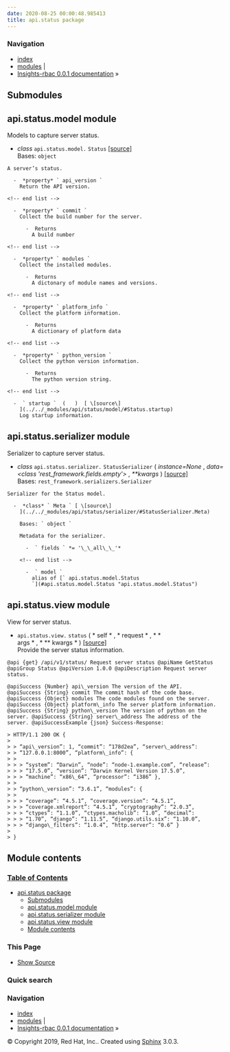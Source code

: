 ```yaml
---
date: 2020-08-25 00:00:48.985413
title: api.status package
---
```

### Navigation

  - [index](../../genindex/ "General Index")
  - [modules](../../py-modindex/ "Python Module Index") |
  - [Insights-rbac 0.0.1 documentation](../../index/) »


## Submodules

## api.status.model module

Models to capture server status.

  -  *class* ` api.status.model. ` ` Status ` [ \[source\]
    ](../../_modules/api/status/model/#Status)   
    Bases: ` object `
    
    A server’s status.
    
      -  *property* ` api_version `   
        Return the API version.
    
    <!-- end list -->
    
      -  *property* ` commit `   
        Collect the build number for the server.
        
          -  Returns   
            A build number
    
    <!-- end list -->
    
      -  *property* ` modules `   
        Collect the installed modules.
        
          -  Returns   
            A dictonary of module names and versions.
    
    <!-- end list -->
    
      -  *property* ` platform_info `   
        Collect the platform information.
        
          -  Returns   
            A dictionary of platform data
    
    <!-- end list -->
    
      -  *property* ` python_version `   
        Collect the python version information.
        
          -  Returns   
            The python version string.
    
    <!-- end list -->
    
      -  ` startup `  (   )  [ \[source\]
        ](../../_modules/api/status/model/#Status.startup)   
        Log startup information.

## api.status.serializer module

Serializer to capture server status.

  -  *class* ` api.status.serializer. ` ` StatusSerializer `  ( 
    *instance=None* , *data=\<class 'rest\_framework.fields.empty'\>* ,
    *\*\*kwargs*  )  [ \[source\]
    ](../../_modules/api/status/serializer/#StatusSerializer)   
    Bases: ` rest_framework.serializers.Serializer `
    
    Serializer for the Status model.
    
      -  *class* ` Meta ` [ \[source\]
        ](../../_modules/api/status/serializer/#StatusSerializer.Meta)
          
        Bases: ` object `
        
        Metadata for the serializer.
        
          -  ` fields ` *= '\_\_all\_\_'* 
        
        <!-- end list -->
        
          -  ` model `   
            alias of [` api.status.model.Status
            `](#api.status.model.Status "api.status.model.Status")

## api.status.view module

View for server status.

  -  ` api.status.view. ` ` status `  (  * self * , * request * , * \*  
    args * , * \*\*   kwargs *  )  [ \[source\]
    ](../../_modules/api/status/view/#status)   
    Provide the server status information.
    
    @api {get} /api/v1/status/ Request server status @apiName GetStatus
    @apiGroup Status @apiVersion 1.0.0 @apiDescription Request server
    status.
    
    @apiSuccess {Number} api\_version The version of the API.
    @apiSuccess {String} commit The commit hash of the code base.
    @apiSuccess {Object} modules The code modules found on the server.
    @apiSuccess {Object} platform\_info The server platform information.
    @apiSuccess {String} python\_version The version of python on the
    server. @apiSuccess {String} server\_address The address of the
    server. @apiSuccessExample {json} Success-Response:
    
    > HTTP/1.1 200 OK {
    > 
    > > “api\_version”: 1, “commit”: “178d2ea”, “server\_address”:
    > > “127.0.0.1:8000”, “platform\_info”: {
    > > 
    > > > “system”: “Darwin”, “node”: “node-1.example.com”, “release”:
    > > > “17.5.0”, “version”: “Darwin Kernel Version 17.5.0”,
    > > > “machine”: “x86\_64”, “processor”: “i386” },
    > > 
    > > “python\_version”: “3.6.1”, “modules”: {
    > > 
    > > > “coverage”: “4.5.1”, “coverage.version”: “4.5.1”,
    > > > “coverage.xmlreport”: “4.5.1”, “cryptography”: “2.0.3”,
    > > > “ctypes”: “1.1.0”, “ctypes.macholib”: “1.0”, “decimal”:
    > > > “1.70”, “django”: “1.11.5”, “django.utils.six”: “1.10.0”,
    > > > “django\_filters”: “1.0.4”, “http.server”: “0.6” }
    > 
    > }

## Module contents

### [Table of Contents](../../index/)

  - [api.status package](#)
      - [Submodules](#submodules)
      - [api.status.model module](#module-api.status.model)
      - [api.status.serializer module](#module-api.status.serializer)
      - [api.status.view module](#module-api.status.view)
      - [Module contents](#module-api.status)

### This Page

  - [Show Source](../../_sources/rbac/api.status.rst.txt)

### Quick search

### Navigation

  - [index](../../genindex/ "General Index")
  - [modules](../../py-modindex/ "Python Module Index") |
  - [Insights-rbac 0.0.1 documentation](../../index/) »

© Copyright 2019, Red Hat, Inc.. Created using
[Sphinx](http://sphinx-doc.org/) 3.0.3.